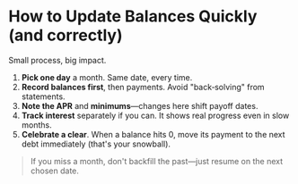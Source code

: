 # How to Update Balances Quickly (and correctly)

Small process, big impact.

1. **Pick one day** a month. Same date, every time.  
2. **Record balances first**, then payments. Avoid "back‑solving" from statements.  
3. **Note the APR** and **minimums**—changes here shift payoff dates.  
4. **Track interest** separately if you can. It shows real progress even in slow months.  
5. **Celebrate a clear**. When a balance hits 0, move its payment to the next debt immediately (that's your snowball).

> If you miss a month, don't backfill the past—just resume on the next chosen date.